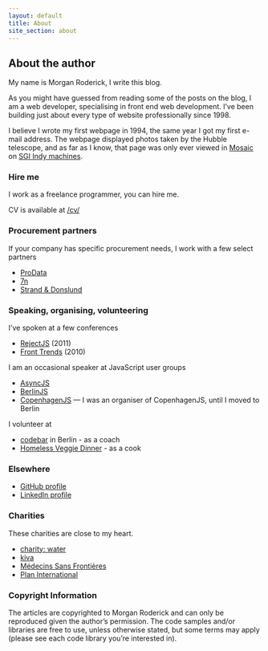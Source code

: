 ```yaml
---
layout: default
title: About
site_section: about
---
```


## About the author

My name is Morgan Roderick, I write this blog.

As you might have guessed from reading some of the posts on the blog, I am a web developer, specialising in front end web development. I’ve been building just about every type of website professionally since 1998.

I believe I wrote my first webpage in 1994, the same year I got my first e-mail address. The webpage displayed photos taken by the Hubble telescope, and as far as I know, that page was only ever viewed in [Mosaic](http://en.wikipedia.org/wiki/Mosaic_browser) on [SGI Indy machines](http://en.wikipedia.org/wiki/SGI_Indy).

### Hire me

I work as a freelance programmer, you can hire me.

CV is available at [/cv/](/cv/)

### Procurement partners

If your company has specific procurement needs, I work with a few select partners

* [ProData](http://prodata.dk/)
* [7n](http://www.7n.com)
* [Strand & Donslund](http://www.s-d.dk/)

### Speaking, organising, volunteering

I've spoken at a few conferences

* [RejectJS](http://lanyrd.com/2011/rejectjs/) (2011)
* [Front Trends](http://2010.front-trends.com/) (2010)

I am an occasional speaker at JavaScript user groups

* [AsyncJS](http://asyncjs.com/)
* [BerlinJS](http://berlinjs.org)
* [CopenhagenJS](http://copenhagenjs.dk) — I was an organiser of CopenhagenJS, until I moved to Berlin

I volunteer at

* [codebar](https://codebar.io/berlin) in Berlin - as a coach
* [Homeless Veggie Dinner](https://www.facebook.com/homelessveggiedinner/) - as a cook

### Elsewhere

* [GitHub profile](https://github.com/mroderick)
* [LinkedIn profile](http://www.linkedin.com/in/morganroderick)

### Charities

These charities are close to my heart.

* [charity: water](https://my.charitywater.org/morgan-roderick/projects)
* [kiva](https://www.kiva.org/lender/morganroderick)
* [Médecins Sans Frontières](https://www.msf.org)
* [Plan International](https://plan-international.org)

### Copyright Information

The articles are copyrighted to Morgan Roderick and can only be reproduced given the author’s permission. The code samples and/or libraries are free to use, unless otherwise stated, but some terms may apply (please see each code library you’re interested in).
